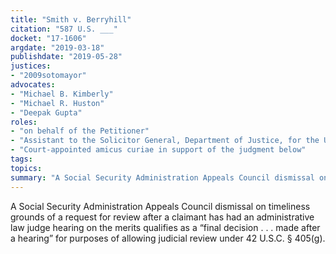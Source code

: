 ```yaml
---
title: "Smith v. Berryhill"
citation: "587 U.S. ___"
docket: "17-1606"
argdate: "2019-03-18"
publishdate: "2019-05-28"
justices:
- "2009sotomayor"
advocates:
- "Michael B. Kimberly"
- "Michael R. Huston"
- "Deepak Gupta"
roles:
- "on behalf of the Petitioner"
- "Assistant to the Solicitor General, Department of Justice, for the United States, as amicus curiae, in support of reversal and remand"
- "Court-appointed amicus curiae in support of the judgment below"
tags:
topics:
summary: "A Social Security Administration Appeals Council dismissal on timeliness grounds of a request for review after a claimant has had an administrative law judge hearing on the merits qualifies as a “final decision . . . made after a hearing” for purposes of allowing judicial review under 42 U.S.C. § 405(g)."
---
```

A Social Security Administration Appeals Council dismissal on timeliness grounds of a request for review after a claimant has had an administrative law judge hearing on the merits qualifies as a “final decision . . . made after a hearing” for purposes of allowing judicial review under 42 U.S.C. § 405(g).